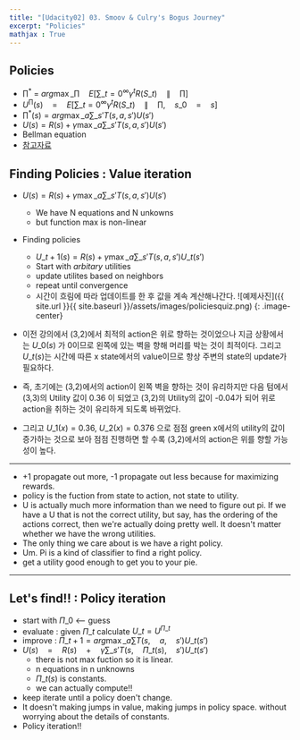 ```yaml
---
title: "[Udacity02] 03. Smoov & Culry's Bogus Journey" 
excerpt: "Policies"
mathjax : True
---
```


## Policies

- ${ \prod  }^{ * }$ = $arg\max \_{ \prod   }{ \quad E } [\sum \_{ t=0 }^{ \infty  }{ { \gamma  }^{ t } } R({ S }\_{ t })\quad \|\quad \prod  ]$
- ${ U }^{ \prod   }(s)\quad =\quad E[\sum \_{ t=0 }^{ \infty  }{ { \gamma  }^{ t } } R({ S }\_{ t })\quad \|\quad \prod  ,\quad s\_{ 0 }\quad =\quad s]$
- ${ \prod   }^{ * }(s)=arg\max \_{ a }{ \sum \_{ s' }{ T(s,a,s') U(s') }  }$
- $U(s)=R(s) + \gamma \max \_{ a }{ \sum \_{ s' }{ T(s,a,s') U(s') }  }$
- Bellman equation
- [참고자료](http://sanghyukchun.github.io/76/) 


## Finding Policies : Value iteration

- $U(s)=R(s) + \gamma \max \_{ a }{ \sum \_{ s' }{ T(s,a,s') U(s') }  }$
    + We have N equations and N unkowns
    + but function max is non-linear
- Finding policies
    + ${ U }\_{ t+1 }(s)=R(s)+\gamma \max \_{ a }{ \sum \_{ s' }{ T(s,a,s'){ U }\_{ t }(s') }  }$ 
    + Start with *arbitary* utilities
    + update utilites based on neighbors
    + repeat until convergence
    + 시간이 흐림에 따라 업데이트를 한 후 값을 계속 계산해나간다.
![예제사진]({{ site.url }}{{ site.baseurl }}/assets/images/policiesquiz.png)
{: .image-center}

- 이전 강의에서 (3,2)에서 최적의 action은 위로 향하는 것이었으나 지금 상황에서는 $U\_0(s)$ 가 0이므로 왼쪽에 있는 벽을 향해 머리를 박는 것이 최적이다. 그리고 $U\_t(s)$는 시간에 따른 x state에서의 value이므로 항상 주변의 state의 update가 필요하다. 
- 즉, 초기에는 (3,2)에서의 action이 왼쪽 벽을 향하는 것이 유리하지만 다음 텀에서 (3,3)의 Utility 값이 0.36 이 되었고 (3,2)의 Utility의 값이 -0.04가 되어 위로 action을 취하는 것이 유리하게 되도록 바뀌었다.
- 그리고 $U\_1(x) = 0.36$, $U\_2(x) = 0.376$ 으로 점점 green x에서의 utility의 값이 증가하는 것으로 보아 점점 진행하면 할 수록 (3,2)에서의 action은 위를 향할 가능성이 높다.

-------

- +1 propagate out more, -1 propagate out less because for maximizing rewards. 
- policy is the fuction from state to action, not state to utility.
- U is actually much more information than we need to figure out pi.
If we have a U that is not the correct utility, but say, has the ordering of the actions correct, then we're actually doing pretty well. It doesn't matter whether we have the wrong utilities. 
- The only thing we care about is we have a right policy.
- Um. Pi is a kind of classifier to find a right policy.
- get a utility good enough to get you to your pie.

---

## Let's find!! : Policy iteration

- start with ${\Pi}\_{0}$ <-- guess
- evaluate : given ${\Pi}\_{t}$ calculate ${U}\_{t} = { U }^{{\Pi}\_{t}}$
- improve : ${\Pi}\_{t+1} = arg\max \_{ a } \sum { T(s,\quad a,\quad s') } { U }\_{ t }(s')$ 
- $U(s)\quad =\quad R(s)\quad +\quad \gamma \sum \_{ s' }^{  }{ T(s,\quad { \Pi  }\_{ t }(s),\quad s'){ U }\_{ t }(s') }$
    + there is not max fuction so it is linear.
    + n equations in n unknowns
    + ${\Pi}\_{t}(s)$ is constants.
    + we can actually compute!!
- keep iterate until a policy doen't change.
- It doesn't making jumps in value, making jumps in policy space. without worrying about the details of constants. 
- Policy iteration!!